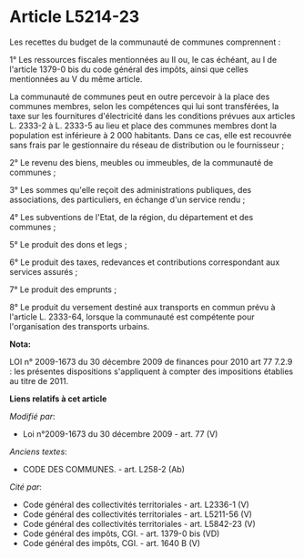 # Article L5214-23

Les recettes du budget de la communauté de communes comprennent : 

1° Les ressources fiscales mentionnées au II ou, le cas échéant, au I de l'article 1379-0 bis du code général des impôts,
ainsi que celles mentionnées au V du même article. 

La communauté de communes peut en outre percevoir à la place des communes membres, selon les compétences qui lui sont
transférées, la taxe sur les fournitures d'électricité dans les conditions prévues aux articles L. 2333-2 à L. 2333-5 au lieu
et place des communes membres dont la population est inférieure à 2 000 habitants. Dans ce cas, elle est recouvrée sans frais
par le gestionnaire du réseau de distribution ou le fournisseur ;

2° Le revenu des biens, meubles ou immeubles, de la communauté de communes ; 

3° Les sommes qu'elle reçoit des administrations publiques, des associations, des particuliers, en échange d'un service
rendu ; 

4° Les subventions de l'Etat, de la région, du département et des communes ; 

5° Le produit des dons et legs ; 

6° Le produit des taxes, redevances et contributions correspondant aux services assurés ; 

7° Le produit des emprunts ; 

8° Le produit du versement destiné aux transports en commun prévu à l'article L. 2333-64, lorsque la communauté est
compétente pour l'organisation des transports urbains.

**Nota:**

LOI n° 2009-1673 du 30 décembre 2009 de finances pour 2010 art 77 7.2.9 : les présentes dispositions s'appliquent à compter
des impositions établies au titre de 2011.

**Liens relatifs à cet article**

_Modifié par_:

  - Loi n°2009-1673 du 30 décembre 2009 - art. 77 (V)

_Anciens textes_:

  - CODE DES COMMUNES. - art. L258-2 (Ab)

_Cité par_:

  - Code général des collectivités territoriales - art. L2336-1 (V)
  - Code général des collectivités territoriales - art. L5211-56 (V)
  - Code général des collectivités territoriales - art. L5842-23 (V)
  - Code général des impôts, CGI. - art. 1379-0 bis (VD)
  - Code général des impôts, CGI. - art. 1640 B (V)
